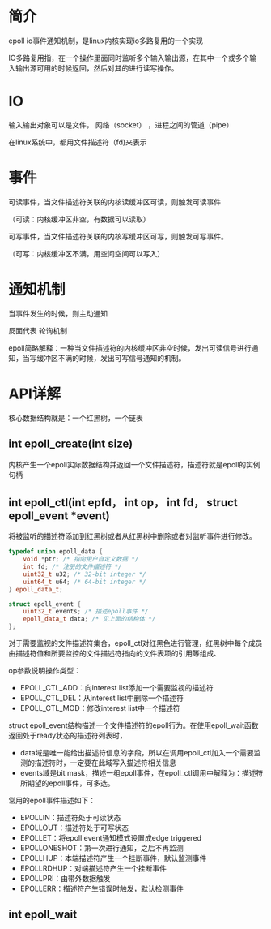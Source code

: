 # 简介

epoll  io事件通知机制，是linux内核实现io多路复用的一个实现

IO多路复用指，在一个操作里面同时监听多个输入输出源，在其中一个或多个输入输出源可用的时候返回，然后对其的进行读写操作。



# IO

输入输出对象可以是文件， 网络（socket） ，进程之间的管道（pipe）

在linux系统中，都用文件描述符（fd)来表示



# 事件

可读事件，当文件描述符关联的内核读缓冲区可读，则触发可读事件

（可读：内核缓冲区非空，有数据可以读取）

可写事件，当文件描述符关联的内核写缓冲区可写，则触发可写事件。

（可写：内核缓冲区不满，用空间空间可以写入）



# 通知机制

当事件发生的时候，则主动通知

反面代表  轮询机制



epoll简略解释：一种当文件描述符的内核缓冲区非空时候，发出可读信号进行通知，当写缓冲区不满的时候，发出可写信号通知的机制。



# API详解

核心数据结构就是：一个红黑树，一个链表



## int epoll_create(int size)

内核产生一个epoll实际数据结构并返回一个文件描述符，描述符就是epoll的实例句柄

## int epoll_ctl(int epfd， int op， int fd， struct epoll_event *event)

将被监听的描述符添加到红黑树或者从红黑树中删除或者对监听事件进行修改。

```cpp
typedef union epoll_data {
    void *ptr; /* 指向用户自定义数据 */
    int fd; /* 注册的文件描述符 */
    uint32_t u32; /* 32-bit integer */
    uint64_t u64; /* 64-bit integer */
} epoll_data_t;

struct epoll_event {
    uint32_t events; /* 描述epoll事件 */
    epoll_data_t data; /* 见上面的结构体 */
};
```

对于需要监视的文件描述符集合，epoll_ctl对红黑色进行管理，红黑树中每个成员由描述符值和所要监控的文件描述符指向的文件表项的引用等组成、

op参数说明操作类型：

- EPOLL_CTL_ADD：向interest list添加一个需要监视的描述符
- EPOLL_CTL_DEL：从interest list中删除一个描述符
- EPOLL_CTL_MOD：修改interest list中一个描述符



struct epoll_event结构描述一个文件描述符的epoll行为。在使用epoll_wait函数返回处于ready状态的描述符列表时，

- data域是唯一能给出描述符信息的字段，所以在调用epoll_ctl加入一个需要监测的描述符时，一定要在此域写入描述符相关信息
- events域是bit mask，描述一组epoll事件，在epoll_ctl调用中解释为：描述符所期望的epoll事件，可多选。





常用的epoll事件描述如下：

- EPOLLIN：描述符处于可读状态
- EPOLLOUT：描述符处于可写状态
- EPOLLET：将epoll event通知模式设置成edge triggered
- EPOLLONESHOT：第一次进行通知，之后不再监测
- EPOLLHUP：本端描述符产生一个挂断事件，默认监测事件
- EPOLLRDHUP：对端描述符产生一个挂断事件
- EPOLLPRI：由带外数据触发
- EPOLLERR：描述符产生错误时触发，默认检测事件



## int epoll_wait



